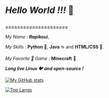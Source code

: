 # ***Hello World !!!*** 👋 <p>
**=====================** <p>
*My Name* : ***Rapikoui***, <p>
*My Skills* : **Python** 🐍, **Java** ☕ and **HTML/CSS** 🌁. <p>
*My Favorite 💜 Game* : **Minecraft** 🌳 <p>
***Long live Linux 🐦 and open-source !*** <p>
[![My GitHub stats](https://github-readme-stats.vercel.app/api?username=Rapikoui-Coder&show_icons=true&theme=radical)](https://github.com/Rapikoui-Coder) <p>
[![Top Langs](https://github-readme-stats.vercel.app/api/top-langs/?username=Rapikoui-Coder&hide=html,makefile&layout=compact)](https://github.com/Rapikoui-Coder)
